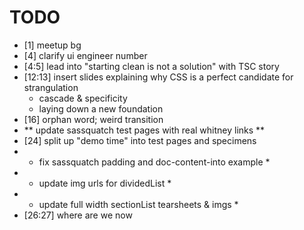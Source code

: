 # TODO

- [1] meetup bg
- [4] clarify ui engineer number
- [4:5] lead into "starting clean is not a solution" with TSC story
- [12:13] insert slides explaining why CSS is a perfect candidate for strangulation
	- cascade & specificity
	- laying down a new foundation
- [16] orphan word; weird transition
- ** update sassquatch test pages with real whitney links **
-  [24] split up "demo time" into test pages and specimens
- * fix sassquatch padding and doc-content-into example *
- * update img urls for dividedList *
- * update full width sectionList tearsheets & imgs *
- [26:27] where are we now
